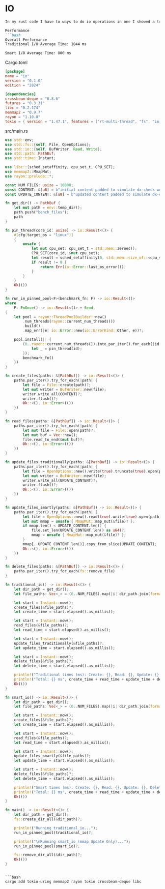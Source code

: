 # IO

```md
In my rust code I have to ways to do io operations in one I showed a traditional io operation in rust vs my smart io and its 24% faster than the traditional one is it possible to make my smart io even faster list all of the suggestions about how much min faster it can get if I implement that with real data?

Performance
```bash
Overall Performance
Traditional I/O Average Time: 1044 ms

Smart I/O Average Time: 800 ms
```

Cargo.toml
```toml
[package]
name = "io"
version = "0.1.0"
edition = "2024"

[dependencies]
crossbeam-deque = "0.8.6"
futures = "0.3.31"
libc = "0.2.174"
memmap2 = "0.9.7"
rayon = "1.10.0"
tokio = { version = "1.47.1", features = ["rt-multi-thread", "fs", "io-util"] }
```

src/main.rs
```rust
use std::env;
use std::fs::{self, File, OpenOptions};
use std::io::{self, BufWriter, Read, Write};
use std::path::PathBuf;
use std::time::Instant;

use libc::{sched_setaffinity, cpu_set_t, CPU_SET};
use memmap2::MmapMut;
use rayon::prelude::*;

const NUM_FILES: usize = 10000;
const CONTENT: &[u8] = b"initial content padded to simulate dx-check workload....................100 bytes..";
const UPDATE_CONTENT: &[u8] = b"updated content padded to simulate dx-check workload....................100 bytes..";

fn get_dir() -> PathBuf {
    let mut path = env::temp_dir();
    path.push("bench_files");
    path
}

fn pin_thread(core_id: usize) -> io::Result<()> {
    #[cfg(target_os = "linux")]
    {
        unsafe {
            let mut cpu_set: cpu_set_t = std::mem::zeroed();
            CPU_SET(core_id, &mut cpu_set);
            let result = sched_setaffinity(0, std::mem::size_of::<cpu_set_t>(), &cpu_set);
            if result != 0 {
                return Err(io::Error::last_os_error());
            }
        }
    }
    Ok(())
}

fn run_in_pinned_pool<F>(benchmark_fn: F) -> io::Result<()>
where
    F: FnOnce() -> io::Result<()> + Send,
{
    let pool = rayon::ThreadPoolBuilder::new()
        .num_threads(rayon::current_num_threads())
        .build()
        .map_err(|e| io::Error::new(io::ErrorKind::Other, e))?;

    pool.install(|| {
        (0..rayon::current_num_threads()).into_par_iter().for_each(|id| {
            let _ = pin_thread(id);
        });
        benchmark_fn()
    })
}

fn create_files(paths: &[PathBuf]) -> io::Result<()> {
    paths.par_iter().try_for_each(|path| {
        let file = File::create(path)?;
        let mut writer = BufWriter::new(file);
        writer.write_all(CONTENT)?;
        writer.flush()?;
        Ok::<(), io::Error>(())
    })
}

fn read_files(paths: &[PathBuf]) -> io::Result<()> {
    paths.par_iter().try_for_each(|path| {
        let mut file = File::open(path)?;
        let mut buf = Vec::new();
        file.read_to_end(&mut buf)?;
        Ok::<(), io::Error>(())
    })
}

fn update_files_traditionally(paths: &[PathBuf]) -> io::Result<()> {
    paths.par_iter().try_for_each(|path| {
        let file = OpenOptions::new().write(true).truncate(true).open(path)?;
        let mut writer = BufWriter::new(file);
        writer.write_all(UPDATE_CONTENT)?;
        writer.flush()?;
        Ok::<(), io::Error>(())
    })
}

fn update_files_smartly(paths: &[PathBuf]) -> io::Result<()> {
    paths.par_iter().try_for_each(|path| {
        let file = OpenOptions::new().read(true).write(true).open(path)?;
        let mut mmap = unsafe { MmapMut::map_mut(&file)? };
        if mmap.len() < UPDATE_CONTENT.len() {
            file.set_len(UPDATE_CONTENT.len() as u64)?;
            mmap = unsafe { MmapMut::map_mut(&file)? };
        }
        mmap[..UPDATE_CONTENT.len()].copy_from_slice(UPDATE_CONTENT);
        Ok::<(), io::Error>(())
    })
}

fn delete_files(paths: &[PathBuf]) -> io::Result<()> {
    paths.par_iter().try_for_each(fs::remove_file)
}

fn traditional_io() -> io::Result<()> {
    let dir_path = get_dir();
    let file_paths: Vec<_> = (0..NUM_FILES).map(|i| dir_path.join(format!("file_{}.txt", i))).collect();

    let start = Instant::now();
    create_files(&file_paths)?;
    let create_time = start.elapsed().as_millis();

    let start = Instant::now();
    read_files(&file_paths)?;
    let read_time = start.elapsed().as_millis();

    let start = Instant::now();
    update_files_traditionally(&file_paths)?;
    let update_time = start.elapsed().as_millis();

    let start = Instant::now();
    delete_files(&file_paths)?;
    let delete_time = start.elapsed().as_millis();

    println!("Traditional times (ms): Create: {}, Read: {}, Update: {}, Delete: {}", create_time, read_time, update_time, delete_time);
    println!("Total: {} ms", create_time + read_time + update_time + delete_time);
    Ok(())
}

fn smart_io() -> io::Result<()> {
    let dir_path = get_dir();
    let file_paths: Vec<_> = (0..NUM_FILES).map(|i| dir_path.join(format!("file_{}.txt", i))).collect();

    let start = Instant::now();
    create_files(&file_paths)?;
    let create_time = start.elapsed().as_millis();

    let start = Instant::now();
    read_files(&file_paths)?;
    let read_time = start.elapsed().as_millis();

    let start = Instant::now();
    update_files_smartly(&file_paths)?;
    let update_time = start.elapsed().as_millis();

    let start = Instant::now();
    delete_files(&file_paths)?;
    let delete_time = start.elapsed().as_millis();

    println!("Smart times (ms): Create: {}, Read: {}, Update: {}, Delete: {}", create_time, read_time, update_time, delete_time);
    println!("Total: {} ms", create_time + read_time + update_time + delete_time);
    Ok(())
}

fn main() -> io::Result<()> {
    let dir_path = get_dir();
    fs::create_dir_all(&dir_path)?;

    println!("Running traditional_io...");
    run_in_pinned_pool(traditional_io)?;

    println!("\nRunning smart_io (mmap Update Only)...");
    run_in_pinned_pool(smart_io)?;

    fs::remove_dir_all(&dir_path)?;
    Ok(())
}
```
```

```bash
cargo add tokio-uring memmap2 rayon tokio crossbeam-deque libc
```
